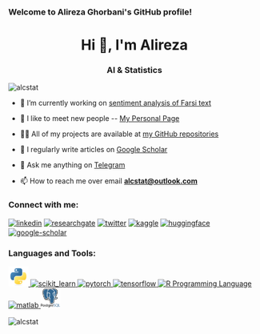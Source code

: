 ### Welcome to Alireza Ghorbani's GitHub profile!


<h1 align="center">Hi 👋, I'm Alireza</h1>
<h3 align="center">AI & Statistics</h3>

<p align="left"> <img src="https://komarev.com/ghpvc/?username=alcstat&label=Profile%20views&color=0e75b6&style=flat" alt="alcstat" /> </p>


- 🔭 I’m currently working on [sentiment analysis of Farsi text](https://github.com/alcstat/sentiment_analysis_persian)

- 🤝 I like to meet new people -- [My Personal Page](https://alcstat.github.io/)

- 👨‍💻 All of my projects are available at [my GitHub repositories](https://github.com/alcstat?tab=repositories)

- 📝 I regularly write articles on [Google Scholar](https://scholar.google.com/citations?user=RoWUdywAAAAJ&hl=en)

- 💬 Ask me anything on [Telegram](https://t.me/alcstat)

- 📫 How to reach me over email **alcstat@outlook.com**

<h3 align="left">Connect with me:</h3>
<p align="left">


<a href="https://linkedin.com/in/alcstat" target="blank"><img align="center" src="https://raw.githubusercontent.com/rahuldkjain/github-profile-readme-generator/master/src/images/icons/Social/linked-in-alt.svg" alt="linkedin" height="30" width="40" /></a>
<a href="https://www.researchgate.net/profile/Alireza-Ghorbani-3?ev=hdr_xprf&_tp=eyJjb250ZXh0Ijp7ImZpcnN0UGFnZSI6Il9kaXJlY3QiLCJwYWdlIjoiX2RpcmVjdCJ9fQ" target="blank"><img align="center" src="https://upload.wikimedia.org/wikipedia/commons/thumb/5/5e/ResearchGate_icon_SVG.svg/2048px-ResearchGate_icon_SVG.svg.png" alt="researchgate" height="30" width="30" /></a>
<a href="https://twitter.com/alcstat/" target="blank"><img align="center" src="https://raw.githubusercontent.com/rahuldkjain/github-profile-readme-generator/master/src/images/icons/Social/twitter.svg" alt="twitter" height="30" width="40" /></a>
<a href="https://kaggle.com/alcstat/" target="blank"><img align="center" src="https://raw.githubusercontent.com/rahuldkjain/github-profile-readme-generator/master/src/images/icons/Social/kaggle.svg" alt="kaggle" height="30" width="40" /></a>
<a href="https://huggingface.co/alcstat/" target="blank"><img align="center" src="https://www.svgrepo.com/show/396671/hugging-face.svg" alt="huggingface" height="30" width="40" /></a>
<a href="https://scholar.google.com/citations?user=RoWUdywAAAAJ&hl=en" target="blank"><img align="center" src="https://storage.scolary.com/storage/file/public/2cd20ed1-980e-4f1b-a403-17202f904f95.svg" alt="google-scholar" height="50" width="50" /></a>

</p>

<h3 align="left">Languages and Tools:</h3>
<p align="left">  <a href="https://www.python.org" target="_blank" rel="noreferrer"> <img src="https://raw.githubusercontent.com/devicons/devicon/master/icons/python/python-original.svg" alt="python" width="40" height="40"/> </a> <a href="https://scikit-learn.org/" target="_blank" rel="noreferrer"> <img src="https://upload.wikimedia.org/wikipedia/commons/0/05/Scikit_learn_logo_small.svg" alt="scikit_learn" width="40" height="40"/> </a> <a href="https://pytorch.org/" target="_blank" rel="noreferrer"> <img src="https://www.vectorlogo.zone/logos/pytorch/pytorch-icon.svg" alt="pytorch" width="40" height="40"/> </a>  <a href="https://www.tensorflow.org" target="_blank" rel="noreferrer"> <img src="https://www.vectorlogo.zone/logos/tensorflow/tensorflow-icon.svg" alt="tensorflow" width="40" height="40"/> </a> <a href="https://www.r-project.org/" target="_blank" rel="noreferrer"> <img src="https://www.r-project.org/Rlogo.png" alt="R Programming Language" width="48" height="40"/> </a> <a href="https://www.mathworks.com/" target="_blank" rel="noreferrer"> <img src="https://upload.wikimedia.org/wikipedia/commons/2/21/Matlab_Logo.png" alt="matlab" width="40" height="40"/> </a> <a href="https://www.postgresql.org" target="_blank" rel="noreferrer"> <img src="https://raw.githubusercontent.com/devicons/devicon/master/icons/postgresql/postgresql-original-wordmark.svg" alt="postgresql" width="40" height="40"/> </a> </p> 

<p><img align="center" src="https://github-readme-stats.vercel.app/api/top-langs?username=alcstat&show_icons=true&locale=en&layout=compact" alt="alcstat" /></p>

